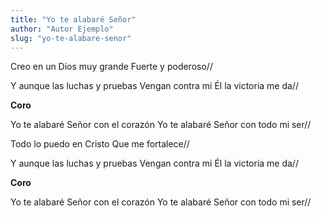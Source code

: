 ```yaml
---
title: "Yo te alabaré Señor"
author: "Autor Ejemplo"
slug: "yo-te-alabare-senor"
---
```


Creo en un Dios muy grande
Fuerte y poderoso//

Y aunque las luchas y pruebas
Vengan contra mi
Él la victoria me da//

<strong>Coro</strong>

Yo te alabaré Señor con el corazón
Yo te alabaré Señor con todo mi ser//

Todo lo puedo en Cristo
Que me fortalece//

Y aunque las luchas y pruebas
Vengan contra mi
Él la victoria me da//

<strong>Coro</strong>

Yo te alabaré Señor con el corazón
Yo te alabaré Señor con todo mi ser//
